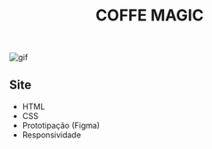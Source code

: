 <h1 align="center">
   COFFE MAGIC
</h1> <br>


<img src="images/gif.gif" alt="gif"> <br>

## Site 

- HTML
- CSS
- Prototipação (Figma)
- Responsividade
